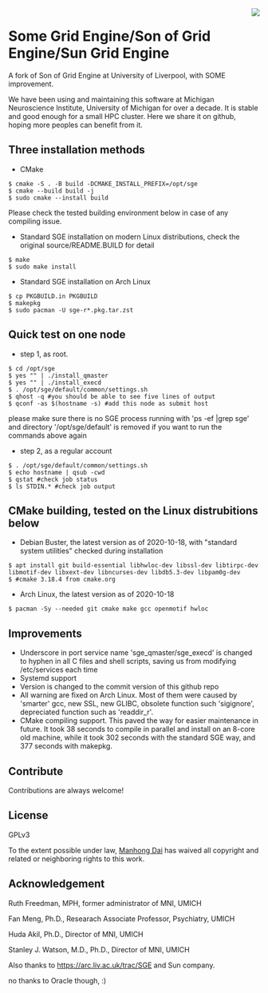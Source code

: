 <img src="mni.png" align="right" />

# Some Grid Engine/Son of Grid Engine/Sun Grid Engine

A fork of Son of Grid Engine at University of Liverpool, with SOME improvement.

We have been using and maintaining this software at Michigan Neuroscience Institute, University of Michigan for over a decade. It is stable and good enough for a small HPC cluster. Here we share it on github, hoping more peoples can benefit from it.

## Three installation methods

- CMake
```
$ cmake -S . -B build -DCMAKE_INSTALL_PREFIX=/opt/sge
$ cmake --build build -j 
$ sudo cmake --install build 
```
Please check the tested building environment below in case of any compiling issue.

- Standard SGE installation on modern Linux distributions, check the original source/README.BUILD for detail
```
$ make
$ sudo make install
```

- Standard SGE installation on Arch Linux
```
$ cp PKGBUILD.in PKGBUILD
$ makepkg
$ sudo pacman -U sge-r*.pkg.tar.zst
```

## Quick test on one node
- step 1, as root. 
```
$ cd /opt/sge
$ yes "" | ./install_qmaster
$ yes "" | ./install_execd
$ . /opt/sge/default/common/settings.sh 
$ qhost -q #you should be able to see five lines of output
$ qconf -as $(hostname -s) #add this node as submit host
```
please make sure there is no SGE process running with 'ps -ef |grep sge' and directory '/opt/sge/default' is removed if you want to run the commands above again

- step 2, as a regular account
```
$ . /opt/sge/default/common/settings.sh 
$ echo hostname | qsub -cwd
$ qstat #check job status
$ ls STDIN.* #check job output
```

## CMake building, tested on the Linux distrubitions below

- Debian Buster, the latest version as of 2020-10-18, with "standard system utilities" checked during installation
```
$ apt install git build-essential libhwloc-dev libssl-dev libtirpc-dev libmotif-dev libxext-dev libncurses-dev libdb5.3-dev libpam0g-dev
$ #cmake 3.18.4 from cmake.org
```

- Arch Linux, the latest version as of 2020-10-18
```
$ pacman -Sy --needed git cmake make gcc openmotif hwloc
```

## Improvements

- Underscore in port service name 'sge\_qmaster/sge\_execd' is changed to hyphen in all C files and shell scripts, saving us from modifying /etc/services each time
- Systemd support
- Version is changed to the commit version of this github repo
- All warning are fixed on Arch Linux. Most of them were caused by 'smarter' gcc, new SSL, new GLIBC, obsolete function such 'sigignore', depreciated function such as 'readdir\_r'.
- CMake compiling support. This paved the way for easier maintenance in future. It took 38 seconds to compile in parallel and install on an 8-core old machine, while it took 302 seconds with the standard SGE way, and 377 seconds with makepkg.

## Contribute

Contributions are always welcome!

## License

GPLv3

To the extent possible under law, [Manhong Dai](mailto:daimh@umich.edu) has waived all copyright and related or neighboring rights to this work.

## Acknowledgement

Ruth Freedman, MPH, former administrator of MNI, UMICH

Fan Meng, Ph.D., Researach Associate Professor, Psychiatry, UMICH

Huda Akil, Ph.D., Director of MNI, UMICH

Stanley J. Watson, M.D., Ph.D., Director of MNI, UMICH

Also thanks to https://arc.liv.ac.uk/trac/SGE and Sun company. 

no thanks to Oracle though, :)
